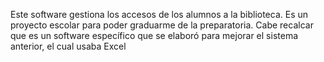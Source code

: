 Este software gestiona los accesos de los alumnos a la biblioteca. Es un proyecto escolar para poder graduarme de la preparatoria. Cabe recalcar que es un software específico que se elaboró para mejorar el sistema anterior, el cual usaba Excel
